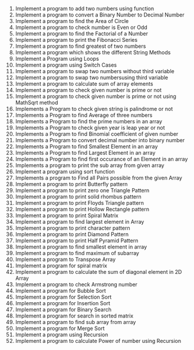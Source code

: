 1. Implement a program to add two numbers using function
2. Implement a program to convert a Binary Number to Decimal Number
3. Implement a program to find the Area of Circle
4. Implement a program to check number is Even or Odd
5. Implement a program to find the Factorial of a Number
6. Implement a program to print the Fibonacci Series
7. Implement a program to find greatest of two numbers
8. Implement a program which shows the different String Methods
9. Implement a Program using Loops
10. Implement a program using Switch Cases
11. Implement a program to swap two numbers without third variable
12. Implement a program to swap two numbersusing third variable
13. Implement a program to calculate sum of array elements
14. Implement a program to check given number is prime or not
15. Implement a program to check given number is prime or not using MathSqrt method
16. Implements a Program to check given string is palindrome or not
17. Implements a Program to find Average of three numbers
18. Implements a Program to find the prime numbers in an array
19. Implements a Program to check given year is leap year or not
20. Implements a Program to find Binomial coefficient of given number
21. Implements a Program to convert decimal number into binary number
22. Implements a Program to find Smallest Element in an array
23. Implements a Program to find Largest Element in an array
24. Implements a Program to find first occurance of an Element in an array
25. Implements a program to print the sub array from given array
26. Implement a program using sort function
27. Implements a program to Find all Pairs possible from the given Array
28. Implement a program to print Butterfly pattern
29. Implement a program to print zero one Triangle Pattern
30. Implement a program to print solid rhombus pattern
31. Implement a program to print Floyds Triangle pattern
32. Implement a program to print Hollow Rectangle pattern
33. Implement a program to print Spiral Matrix
34. Implement a program to find largest element in Array
35. Implement a program to print character pattern
36. Implement a program to print Diamond Pattern
37. Implement a program to print Half Pyramid Pattern
38. Implement a program to find smallest element in array
39. Implement a program to find maximum of subarray
40. Implement a program to Transpose Array
41. Implement a program for spiral matrix
42. Implement a program to calculate the sum of diagonal element in 2D Array
43. Implement a program to check Armstrong number
44. Implement a program for Bubble Sort
45. Implement a program for Selection Sort
46. Implement a program for Insertion Sort
47. Implement a program for Binary Search
48. Implement a program for search in sorted matrix
49. Implement a program to find sub array from array
50. Implement a program for Merge Sort
51. Implement a program using Recursion
52. Implement a program to calculate Power of number using Recursion
